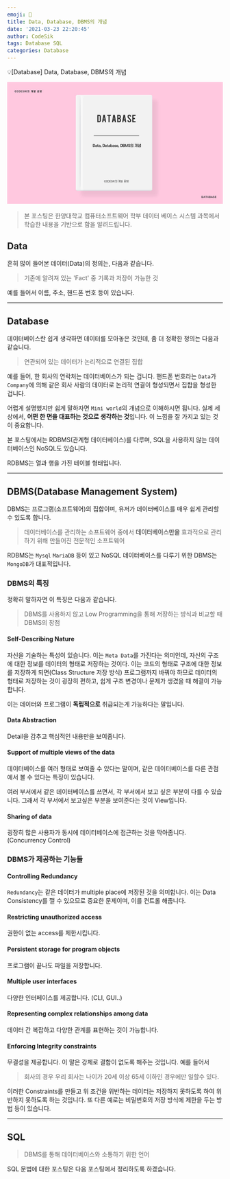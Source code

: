 ```yaml
---
emoji: 🧢
title: Data, Database, DBMS의 개념
date: '2021-03-23 22:20:45'
author: CodeSik
tags: Database SQL
categories: Database
---
```


<p class="callout"> 💡[Database] Data, Database, DBMS의 개념</p>

![썸네일](./database_1.jpg)

> 본 포스팅은 한양대학교 컴퓨터소프트웨어 학부 데이터 베이스 시스템 과목에서 학습한 내용을 기반으로 함을 알려드립니다.

## Data
흔히 많이 들어본 데이터(Data)의 정의는, 다음과 같습니다.
> 기존에 알려져 있는 'Fact' 중 기록과 저장이 가능한 것

예를 들어서 이름, 주소, 핸드폰 번호 등이 있습니다.

---
## Database
데이터베이스란 쉽게 생각하면 데이터를 모아놓은 것인데, 좀 더 정확한 정의는 다음과 같습니다.

> 연관되어 있는 데이터가 논리적으로 연결된 집합

예를 들어, 한 회사의 연락처는 데이터베이스가 되는 겁니다. 핸드폰 번호라는 `Data`가 `Company`에 의해 같은 회사 사람의 데이터로 논리적 연결이 형성되면서 집합을 형성한 겁니다.

어렵게 설명했지만 쉽게 말하자면 `Mini world`의 개념으로 이해하시면 됩니다. 실제 세상에서, **어떤 한 면을 대표하는 것으로 생각하는 것**입니다. 이 느낌을 잘 가지고 있는 것이 중요합니다.

본 포스팅에서는 RDBMS(관계형 데이터베이스)를 다루며, SQL을 사용하지 않는 데이터베이스인 NoSQL도 있습니다.

RDBMS는 열과 행을 가진 테이블 형태입니다.

---

## DBMS(Database Management System)
DBMS는 프로그램(소프트웨어)의 집합이며, 유저가 데이터베이스를 매우 쉽게 관리할 수 있도록 합니다.

>데이터베이스를 관리하는 소프트웨어 중에서 **데이터베이스만을** 효과적으로 관리하기 위해 만들어진 전문적인 소프트웨어

RDBMS는 `Mysql` `MariaDB` 등이 있고
NoSQL 데이터베이스를 다루기 위한 DBMS는 `MongoDB`가 대표적입니다.

### DBMS의 특징
정확히 말하자면 이 특징은 다음과 같습니다.
> DBMS를 사용하지 않고 Low Programming을 통해 저장하는 방식과 비교할 때 DBMS의 장점

#### Self-Describing Nature
자신을 기술하는 특성이 있습니다. 이는 `Meta Data`를 가진다는 의미인데, 자신의 구조에 대한 정보를 데이터의 형태로 저장하는 것이다. 이는 코드의 형태로 구조에 대한 정보를 저장하게 되면(Class Structure 저장 방식) 프로그램까지 바꿔야 하므로 데이터의 형태로 저장하는 것이 굉장히 편하고, 쉽게 구조 변경이나 문제가 생겼을 때 해결이 가능합니다.

이는 데이터와 프로그램이 **독립적으로** 취급되는게 가능하다는 말입니다.

#### Data Abstraction
Detail을 감추고 핵심적인 내용만을 보여줍니다.

#### Support of multiple views of the data
데이터베이스를 여러 형태로 보여줄 수 있다는 말이며, 같은 데이터베이스를 다른 관점에서 볼 수 있다는 특징이 있습니다.

여러 부서에서 같은 데이터베이스를 쓰면서, 각 부서에서 보고 싶은 부분이 다를 수 있습니다. 그래서 각 부서에서 보고싶은 부분을 보여준다는 것이 View입니다.

#### Sharing of data
굉장히 많은 사용자가 동시에 데이터베이스에 접근하는 것을 막아줍니다. (Concurrency Control)

### DBMS가 제공하는 기능들

#### Controlling Redundancy
`Redundancy`는 같은 데이터가 multiple place에 저장된 것을 의미합니다. 이는 Data Consistency를 깰 수 있으므로 중요한 문제이며, 이를 컨트롤 해줍니다.

#### Restricting unauthorized access
권한이 없는 access를 제한시킵니다.

#### Persistent storage for program objects
프로그램이 끝나도 파일을 저장합니다.

#### Multiple user interfaces
다양한 인터페이스를 제공합니다. (CLI, GUI..)

#### Representing complex relationships among data
데이터 간 복잡하고 다양한 관계를 표현하는 것이 가능합니다.

#### Enforcing Integrity constraints
무결성을 제공합니다. 이 말은 강제로 결함이 없도록 해주는 것입니다. 예를 들어서

>회사의 경우 우리 회사는 나이가 20세 이상 65세 이하인 경우에만 일할수 있다.

이러한 Constraints를 만들고 위 조건을 위반하는 데이터는 저장하지 못하도록 하여 위반하지 못하도록 하는 것입니다. 또 다른 예로는 비밀번호의 저장 방식에 제한을 두는 방법 등이 있습니다.

---

## SQL
> DBMS를 통해 데이터베이스와 소통하기 위한 언어

SQL 문법에 대한 포스팅은 다음 포스팅에서 정리하도록 하겠습니다.
